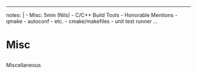 
---
notes: |
    - Misc: 5min (Nils)
      - C/C++ Build Tools
        - Honorable Mentions
          - qmake
          - autoconf
          - etc.
        - cmake/makefiles
        - unit test runner 
...
# Misc

##

###

Miscellaneous
